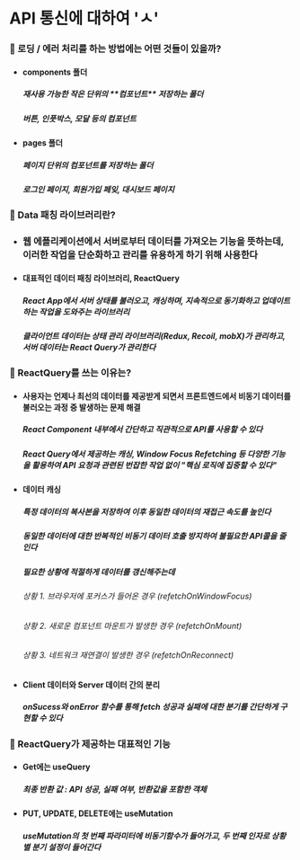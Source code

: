 # API 통신에 대하여 'ㅅ'

### 🐥 로딩 / 에러 처리를 하는 방법에는 어떤 것들이 있을까? 

  - <h4>components 폴더</h4>
    <h5>재사용 가능한 작은 단위의 **컴포넌트** 저장하는 폴더</h5>
    <h5>버튼, 인풋박스, 모달 등의 컴포넌트</h5>
  - <h4>pages 폴더</h4>
    <h5>페이지 단위의 컴포넌트를 저장하는 폴더</h5>
    <h5>로그인 페이지, 회원가입 페잊, 대시보드 페이지</h5> 
  
### 🍏 Data 패칭 라이브러리란?
  - <h3>웹 에플리케이션에서 서버로부터 데이터를 가져오는 기능을 뜻하는데, 이러한 작업을 단순화하고 관리를 유용하게 하기 위해 사용한다</h3>
  - <h4>대표적인 데이터 패칭 라이브러리, ReactQuery</h4>
    <h5>React App에서 서버 상태를 불러오고, 캐싱하며, 지속적으로 동기화하고 업데이트하는 작업을 도와주는 라이브러리</h5>
    <h5>클라이언트 데이터는 상태 관리 라이브러리(Redux, Recoil, mobX)가 관리하고, 서버 데이터는 React Query가 관리한다</h5>   

### 🍎 ReactQuery를 쓰는 이유는? 
  - <h4>사용자는 언제나 최선의 데이터를 제공받게 되면서 프론트엔드에서 비동기 데이터를 불러오는 과정 중 발생하는 문제 해결</h4>
    <h5>React Component 내부에서 간단하고 직관적으로 API를 사용할 수 있다</h5>
    <h5>React Query에서 제공하는 캐싱, Window Focus Refetching 등 다양한 기능을 활용하여 API 요청과 관련된 번잡한 작업 없이 "핵심 로직에 집중할 수 있다"</h5>
  - <h4>데이터 캐싱</h4>
    <h5>특정 데이터의 복사본을 저장하여 이후 동일한 데이터의 재접근 속도를 높인다</h5>
    <h5>동일한 데이터에 대한 반복적인 비동기 데이터 호출 방지하여 불필요한 API콜을 줄인다</h5> 
    <h5>필요한 상황에 적절하게 데이터를 갱신해주는데</h5> 
    <h6>상황 1. 브라우저에 포커스가 들어온 경우 (refetchOnWindowFocus)</h6>
    <h6>상황 2. 새로운 컴포넌트 마운트가 발생한 경우 (refetchOnMount)</h6>
    <h6>상황 3. 네트워크 재연결이 발생한 경우 (refetchOnReconnect)</h6>
  - <h4>Client 데이터와 Server 데이터 간의 분리</h4>
    <h5>onSucess와 onError 함수를 통해 fetch 성공과 실패에 대한 분기를 간단하게 구현할 수 있다</h5>

  ### 🍎 ReactQuery가 제공하는 대표적인 기능 
  - <h4>Get에는 useQuery</h4>
    <h5>최종 반환 값 : API 성공, 실패 여부, 반환값을 포함한 객체</h5>
  - <h4>PUT, UPDATE, DELETE에는 useMutation</h4>
    <h5>useMutation의 첫 번째 파라미터에 비동기함수가 들어가고, 두 번째 인자로 상황 별 분기 설정이 들어간다</h5>
